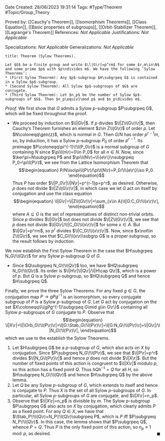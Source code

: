 <div class="topSpace"></div>

Date Created: 28/06/2023 19:31:14
Tags: #Type/Theorem #Topic/Group_Theory

Proved by: [[Cauchy's Theorem]], [[Isomorphism Theorems]], [[Class Equation]], [[Basic properties of subgroups]], [[Orbit-Stabilizer Theorem]], [[Lagrange's Theorem]]
References: <i>Not Applicable</i>
Justifications: <i>Not Applicable</i>

Specializations: <i>Not Applicable</i>
Generalizations: <i>Not Applicable</i>

``` ad-Theorem
title: Theorem (Sylow Theorems).

Let $G$ be a finite group and write $\l|G\r|=p^rm$ for some $r,m\in\N$ and some prime $p$ with $p\ndivides m$. We have the following ‘Sylow Theorems’:
* (First Sylow Theorem): Any $p$-subgroup $H\subgrpeq G$ is contained in a Sylow $p$-subgroup.
* (Second Sylow Theorem): All Sylow $p$-subgroups of $G$ are conjugate.
* (Third Sylow Theorem): Let $n_p$ be the number of Sylow $p$-subgroups of $G$. Then $n_p\equiv1\mod p$ and $n_p\divides m$.

```

<i>Proof.</i> We first show that $G$ admits a Sylow $p$-subgroup $P\subgrpeq G$, which will be fixed throughout the proof.
* We proceed by induction on $\l|G\r|$. If $p$ divides $\l|Z\l(G\r)\r|$, then Cauchy’s Theorem furnishes an element $z\in Z\l(G\r)$ of order $p$. Let $N\coloneqq\gen{z}$, which is normal in $G$. Then $G/N$ has order $p^{r-1}m$, so, by induction, it has a Sylow $p$-subgroup $P_0$ of order $p^{r-1}$. Its preimage $P\coloneqq\pi^{-1}\!\l(P_0\r)$ is a normal subgroup of $G$ containing $N$ since $\pi\l(n\r)=0\in P_0$ for all $n\in N$. Now, since $\ker\pi=N\subgrpeq P$ and $\pi\l(N\r)=\l\{e\r\}\nsubgrpeq P_0=\pi\l(P\r)$, we see from the Lattice Isomorphism Theorem that
$$\begin{equation}
    P/N\iso\pi\l(P\r)/\pi\l(N\r)=P_0/\l\{e\r\}\iso P_0.
\end{equation}$$
Thus $P$ has order $\l|P_0\r|\l|N\r|=p^{r-1}p=p^r$, as desired. Otherwise, $p$ does not divide $\l|Z\l(G\r)\r|$, in which case we let $G$ act on itself by conjugation and use the class equation
$$\begin{equation}
    \l|G\r|=\l|Z\l(G\r)\r|+\sum_{x\in A}\l[G:C_G\!\l(x\r)\r],
\end{equation}$$
where $A\subseteq G$ is the set of representatives of distinct non-trivial orbits. Since $p$ divides $\l|G\r|$ but does not divide $\l|Z\l(G\r)\r|$, we see that $p$ does not divide $\l|G\r|/\l|C_G\!\l(x\r)\r|$ for some $x\in A$. But $\l|G\r|=p^rm$, so $p^r$ divides $\l|C_G\!\l(x\r)\r|$. Now, since $x\not\in Z\l(G\r)$, we see that $C_G\!\l(x\r)\subgrp G$ is a proper subgroup, so the result follows by induction.

We now establish the First Sylow Theorem in the case that $H\subgrpeq N_G\!\l(Q\r)$ for any Sylow $p$-subgroup $Q$ of $G$.
* Since $Q\subgrpeq N_G\!\l(Q\r)$ too, we have $HQ\subgrpeq N_G\!\l(Q\r)$. Its order is $\l|H\r|\l|Q\r|/\l|H\cap Q\r|$, which is a power of $p$. But $Q$ is a Sylow $p$-subgroup, so $HQ\subgrpeq Q$ and hence $H\subgrpeq Q$.

Finally, we prove the three Sylow Theorems. For any fixed $g\in G$, the conjugation map $P\to gPg^{-1}$ is an isomorphism, so every conjugate subgroup of $P$ is a Sylow $p$-subgroup of $G$. Let $G$ act by conjugation on the set $X\coloneqq\l\{gPg^{-1}\subgrpeq G\mid g\in G\r\}$ containing all Sylow $p$-subgroups of $G$ conjugate to $P$. Observe that
$$\begin{equation}
    \l|X\r|=\l|\Orb_G\!\l(P\r)\r|=\l[G:\Stab_G\!\l(P\r)\r]=\l[G:N_G\!\l(P\r)\r]=\l|G\r|/\l|N_G\!\l(P\r)\r|,
\end{equation}$$
which we use to the establish the Sylow Theorems.
1. Let $H\subgrpeq G$ be a $p$-subgroup of $G$, which also acts on $X$ by conjugation. Since $P\subgrpeq N_G\!\l(P\r)$, we see that $\l|P\r|=p^r$ divides $\l|N_G\l(P\r)\r|$ and hence $p$ does not divide $\l|X\r|$. But the number of fixed points of this action is congruent to $\l|X\r|$ modulo $p$, so this action has a fixed point $Q$. Thus $hQh^{-1}=Q$ for all $H$, so $H\subgrpeq N_G\!\l(Q\r)$ and hence $H\subgrpeq Q$ by the above lemma.
2. Let $Q$ be any Sylow $p$-subgroup of $G$, which extends to itself and hence is conjugate to $P$. Thus $X$ is the set of all Sylow $p$-subgroups of $G$. In particular, all Sylow $p$-subgroups of $G$ are conjugate, and $\l|X\r|=n_p$.
3. Observe that $\l|X\r|=n_p$ is divisible by $m$. The Sylow $p$-subgroup $P\subgrpeq G$ also acts on $X$ by conjugation, which clearly admits $P$ as a fixed point. For any $Q\in X$, we have that $\Stab_P\!\l(Q\r)=N_P\!\l(Q\r)\subgrpeq P$, which is $P$ iff $P\subgrpeq N_P\!\l(Q\r)$. In this case, the lemma shows that $P\subgrpeq Q$, whence $P=Q$. Thus $P$ is the only fixed point of this action, so $n_p\equiv1\mod p$, as desired.<span style="float:right;">$\blacksquare$</span>
